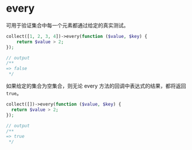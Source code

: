 # every

可用于验证集合中每一个元素都通过给定的真实测试。

```php
collect([1, 2, 3, 4])->every(function ($value, $key) {
    return $value > 2;
});

// output
/**
=> false
 */
```

如果给定的集合为空集合，则无论 every 方法的回调中表达式的结果，都将返回 `true`。

```php
collect([])->every(function ($value, $key) {
  return $value > 2;
});

// output
/**
=> true 
 */
```
